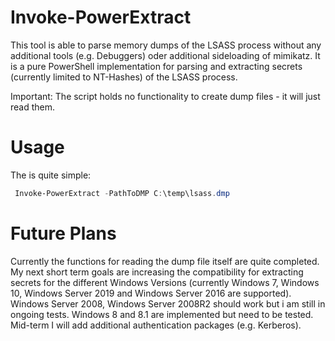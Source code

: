 # Invoke-PowerExtract

This tool is able to parse memory dumps of the LSASS process without any additional tools (e.g. Debuggers) oder additional sideloading of mimikatz. It is a pure PowerShell implementation for parsing and extracting secrets (currently limited to NT-Hashes) of the LSASS process.

Important: The script holds no functionality to create dump files - it will just read them.


# Usage 

The is quite simple:
```powershell
 Invoke-PowerExtract -PathToDMP C:\temp\lsass.dmp
```

# Future Plans

Currently the functions for reading the dump file itself are quite completed. My next short term goals are increasing the compatibility for extracting secrets for the different Windows Versions (currently Windows 7, Windows 10,  Windows Server 2019 and Windows Server 2016 are supported). Windows Server 2008, Windows Server 2008R2 should work but i am still in ongoing tests. Windows 8 and 8.1 are implemented but need to be tested. Mid-term I will add additional authentication packages (e.g. Kerberos).
 